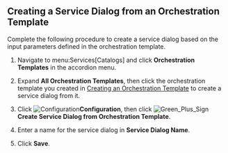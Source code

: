 ## Creating a Service Dialog from an Orchestration Template

Complete the following procedure to create a service dialog based on the
input parameters defined in the orchestration template.

1.  Navigate to menu:Services\[Catalogs\] and click **Orchestration Templates** in the accordion menu.

2.  Expand **All Orchestration Templates**, then click the orchestration
    template you created in
    [Creating an Orchestration Template](../service_provisioning_using_an_orchestration_template/index.html#creating-an-orchestration-template) to create a service dialog from it.

3.  Click ![Configuration](../images/1847.png)**Configuration**, then
    click ![Green\_Plus\_Sign](../images/1848.png)**Create Service Dialog
    from Orchestration Template**.

4.  Enter a name for the service dialog in **Service Dialog Name**.

5.  Click **Save**.
